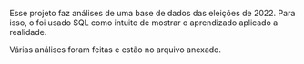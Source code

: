 Esse projeto faz análises de uma base de dados das eleições de 2022. 
Para isso, o foi usado SQL como intuito de mostrar o aprendizado aplicado a realidade. 

Várias análises foram feitas e estão no arquivo anexado. 
